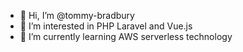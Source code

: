 - 👋 Hi, I’m @tommy-bradbury
- 👀 I’m interested in PHP Laravel and Vue.js
- 🌱 I’m currently learning AWS serverless technology

<!---
tommy-bradbury/tommy-bradbury is a ✨ special ✨ repository because its `README.md` (this file) appears on your GitHub profile.
You can click the Preview link to take a look at your changes.
--->
